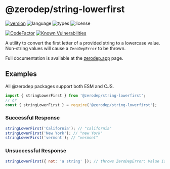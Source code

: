 # @zerodep/string-lowerfirst

[![version](https://img.shields.io/npm/v/@zerodep/string-lowerfirst?style=flat-square&color=blue)](https://www.npmjs.com/package/@zerodep/string-lowerfirst)
![language](https://img.shields.io/badge/typescript-100%25-blue?style=flat-square)
![types](https://img.shields.io/badge/types-included-blue?style=flat-square)
![license](https://img.shields.io/github/license/cdepage/zerodep?color=blue&style=flat-square)

[![CodeFactor](https://www.codefactor.io/repository/github/cdepage/zerodep/badge)](https://www.codefactor.io/repository/github/cdepage/zerodep)
[![Known Vulnerabilities](https://snyk.io/test/github/cdepage/zerodep/badge.svg)](https://snyk.io/test/github/cdepage/zerodep)

A utility to convert the first letter of a provided string to a lowercase value. Non-string values will cause a `ZeroDepError` to be thrown.

Full documentation is available at the [zerodep.app](http://zerodep.app/#/string/lowerfirst) page.

## Examples

All @zerodep packages support both ESM and CJS.

```javascript
import { stringLowerFirst } from '@zerodep/string-lowerfirst';
// or
const { stringLowerFirst } = require('@zerodep/string-lowerfirst');
```

### Successful Response

```javascript
stringLowerFirst('California'); // "california"
stringLowerFirst('New York'); // "new York"
stringLowerFirst('vermont'); // "vermont"
```

### Unsuccessful Response

```javascript
stringLowerFirst({ not: 'a string' }); // throws ZeroDepError: Value is not a string
```
